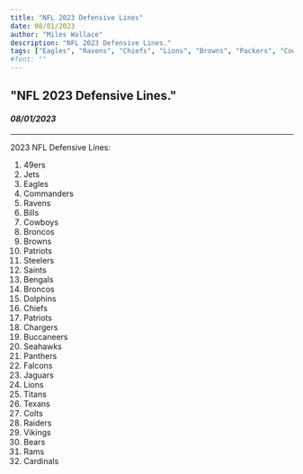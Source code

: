 ```yaml
---
title: "NFL 2023 Defensive Lines"
date: 08/01/2023
author: "Miles Wallace"
description: "NFL 2023 Defensive Lines."
tags: ["Eagles", "Ravens", "Chiefs", "Lions", "Browns", "Packers", "Cowboys", "Falcons", "Broncos", "Vikings", "Chargers", "Panthers", "Bengals", "Steelers", "Saints", "Bears", "Raiders", "Colts", "Texans", "Dolphins", "Jets", "Patriots", "49ers", "Bills", "Seahawks", "Jaguars", "Giants", "Cardinals", "Buccaneers", "Titans", "Rams",  ] 
#font: ""
---
```

## "NFL 2023 Defensive Lines."
#### _08/01/2023_ 
____
2023 NFL Defensive Lines:    
1. 49ers    
2. Jets     
3. Eagles    
4. Commanders      
5. Ravens   
6. Bills   
7. Cowboys  
8. Broncos  
9. Browns  
10.	Patriots  
11.	Steelers  
12.	Saints  
13.	Bengals  
14.	Broncos  
15.	Dolphins  
16.	Chiefs  
17.	Patriots  
18.	Chargers  
19.	Buccaneers  
20.	Seahawks  
21.	Panthers  
22.	Falcons  
23.	Jaguars  
24.	Lions  
25.	Titans  
26.	Texans  
27.	Colts  
28.	Raiders  
29.	Vikings  
30.	Bears  
31.	Rams  
32.	Cardinals  

